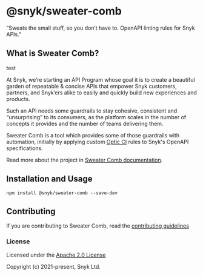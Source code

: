 # @snyk/sweater-comb

“Sweats the small stuff, so you don’t have to. OpenAPI linting rules for Snyk APIs.”

## What is Sweater Comb?

test

At Snyk, we’re starting an API Program whose goal it is to create a beautiful garden of repeatable & concise APIs that empower Snyk customers, partners, and Snyk’ers alike to easily and quickly build new experiences and products.

Such an API needs some guardrails to stay cohesive, consistent and “unsurprising” to its consumers, as the platform scales in the number of concepts it provides and the number of teams delivering them.

Sweater Comb is a tool which provides some of those guardrails with automation, initially by applying custom [Optic CI](https://useoptic.com) rules to Snyk's OpenAPI specifications.

Read more about the project in [Sweater Comb documentation](docs/index.md).

## Installation and Usage

```
npm install @snyk/sweater-comb --save-dev
```

## Contributing

If you are contributing to Sweater Comb, read the [contributing guidelines](CONTRIBUTING.md)

### License

Licensed under the [Apache 2.0 License](LICENSE)

Copyright (c) 2021-present, Snyk Ltd.
